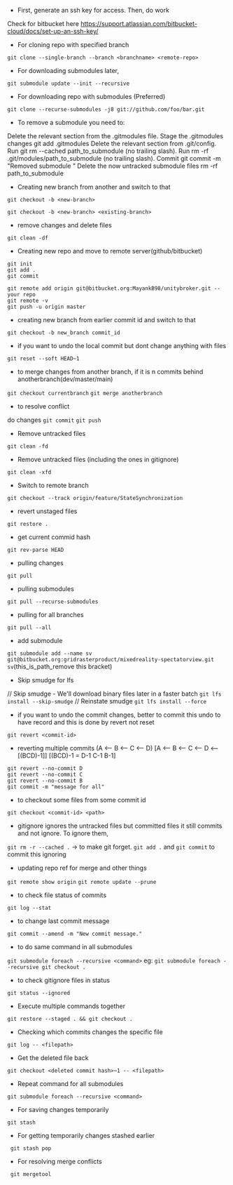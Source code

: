 * First, generate an ssh key for access. Then, do work

Check for bitbucket here https://support.atlassian.com/bitbucket-cloud/docs/set-up-an-ssh-key/

* For cloning repo with specified branch

` git clone --single-branch --branch <branchname> <remote-repo> `

* For downloading submodules later,

` git submodule update --init --recursive `

* For downloading repo with submodules (Preferred)

` git clone --recurse-submodules -j8 git://github.com/foo/bar.git `

* To remove a submodule you need to:

Delete the relevant section from the .gitmodules file.
Stage the .gitmodules changes git add .gitmodules
Delete the relevant section from .git/config.
Run git rm --cached path_to_submodule (no trailing slash).
Run rm -rf .git/modules/path_to_submodule (no trailing slash).
Commit git commit -m "Removed submodule "
Delete the now untracked submodule files rm -rf path_to_submodule

* Creating new branch from another and switch to that

` git checkout -b <new-branch> `

` git checkout -b <new-branch> <existing-branch> `

* remove changes and delete files

` git clean -df `

* Creating new repo and move to remote server(github/bitbucket)

```
git init 
git add .
git commit 

git remote add origin git@bitbucket.org:MayankB98/unitybroker.git --your repo
git remote -v
git push -u origin master
```

* creating new branch from earlier commit id and switch to that

` git checkout -b new_branch commit_id `

* if you want to undo the local commit but dont change anything with files

` git reset --soft HEAD~1 `

* to merge changes from another branch, if it is n commits behind anotherbranch(dev/master/main)

` git checkout currentbranch `
` git merge anotherbranch `		

* to resolve conflict

do changes
` git commit `
` git push `

* Remove untracked files

` git clean -fd `

* Remove untracked files (including the ones in gitignore)

` git clean -xfd `

* Switch to remote branch

` git checkout --track origin/feature/StateSynchronization `

* revert unstaged files

` git restore . `

* get current commid hash

` git rev-parse HEAD `

* pulling changes

` git pull `

* pulling submodules

` git pull --recurse-submodules `

* pulling for all branches

` git pull --all `

* add submodule

` git submodule add --name sv git@bitbucket.org:gridrasterproduct/mixedreality-spectatorview.git sv `(this_is_path_remove this bracket)

* Skip smudge for lfs

// Skip smudge - We'll download binary files later in a faster batch
` git lfs install --skip-smudge `
// Reinstate smudge
` git lfs install --force `

* if you want to undo the commit changes, better to commit this undo to have record and this is done by revert not reset

` git revert <commit-id> `

* reverting multiple commits	(A <-- B  <-- C <-- D) [A <-- B  <-- C <-- D <-- [(BCD)-1]] [(BCD)-1 = D-1 C-1 B-1]

```
git revert --no-commit D
git revert --no-commit C
git revert --no-commit B
git commit -m "message for all"
```

* to checkout some files from some commit id

` git checkout <commit-id> <path> `

* gitignore ignores the untracked files but committed files it still commits and not ignore. To ignore them,

` git rm -r --cached . `     -> to make git forget.
` git add . ` and ` git commit ` to commit this ignoring

* updating repo ref for merge and other things

` git remote show origin `
` git remote update --prune `

* to check file status of commits 

` git log --stat `

* to change last commit message

` git commit --amend -m "New commit message." `

* to do same command in all submodules

` git submodule foreach --recursive <command> `
eg: ` git submodule foreach --recursive git checkout . `

* to check gitignore files in status

` git status --ignored `

* Execute multiple commands together

` git restore --staged . && git checkout . `

* Checking which commits changes the specific file

` git log -- <filepath> `

* Get the deleted file back

` git checkout <deleted commit hash>~1 -- <filepath> `

* Repeat command for all submodules

` git submodule foreach --recursive <command> `

* For saving changes temporarily

` git stash `

* For getting temporarily changes stashed earlier

` git stash pop`

* For resolving merge conflicts

` git mergetool`

